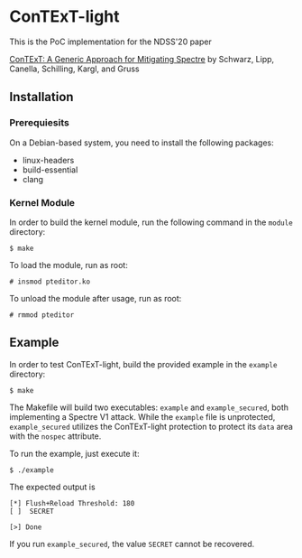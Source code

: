 # ConTExT-light

This is the PoC implementation for the NDSS'20 paper

[ConTExT: A Generic Approach for Mitigating Spectre](https://misc0110.net/files/context.pdf) by Schwarz, Lipp, Canella, Schilling, Kargl, and Gruss

## Installation

### Prerequiesits

On a Debian-based system, you need to install the following packages:

  * linux-headers
  * build-essential
  * clang

### Kernel Module

In order to build the kernel module, run the following command in the `module` directory:

    $ make

To load the module, run as root:

    # insmod pteditor.ko

To unload the module after usage, run as root:

    # rmmod pteditor

## Example

In order to test ConTExT-light, build the provided example in the `example` directory:

    $ make

The Makefile will build two executables: `example` and `example_secured`, both implementing a Spectre V1 attack.
While the `example` file is unprotected, `example_secured` utilizes the ConTExT-light protection to protect its `data` area with the `nospec` attribute.

To run the example, just execute it:

    $ ./example

The expected output is
```
[*] Flush+Reload Threshold: 180
[ ]  SECRET 

[>] Done
```

If you run `example_secured`, the value `SECRET` cannot be recovered.

